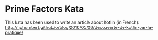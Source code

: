 # Prime Factors Kata

This kata has been used to write an article about Kotlin (in French): http://nphumbert.github.io/blog/2016/05/08/decouverte-de-kotlin-par-la-pratique/

